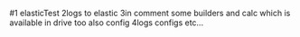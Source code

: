 #1 elasticTest
2logs to elastic
3in comment some builders and calc which is available in drive too also config
4logs configs etc...
